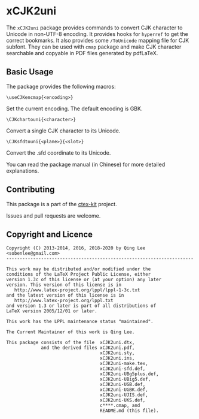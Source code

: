xCJK2uni
========

The `xCJK2uni` package provides commands to convert CJK character to Unicode in
non-UTF-8 encoding. It provides hooks for `hyperref` to get the correct bookmarks.
It also provides some `/ToUnicode` mapping file for CJK subfont. They can be used
with `cmap` package and make CJK character searchable and copyable in PDF files
generated by pdfLaTeX.

Basic Usage
-----------

The package provides the following macros:

    \useCJKencmap{<encoding>}

Set the current encoding. The default encoding is GBK.

    \CJKchartouni{<character>}

Convert a single CJK character to its Unicode.

    \CJKsfdtouni{<plane>}{<slot>}

Convert the .sfd coordinate to its Unicode.

You can read the package manual (in Chinese) for more detailed explanations.

Contributing
------------

This package is a part of the [ctex-kit](https://github.com/CTeX-org/ctex-kit) project.

Issues and pull requests are welcome.

Copyright and Licence
---------------------

    Copyright (C) 2013-2014, 2016, 2018-2020 by Qing Lee <sobenlee@gmail.com>
    ----------------------------------------------------------------------

    This work may be distributed and/or modified under the
    conditions of the LaTeX Project Public License, either
    version 1.3c of this license or (at your option) any later
    version. This version of this license is in
       http://www.latex-project.org/lppl/lppl-1-3c.txt
    and the latest version of this license is in
       http://www.latex-project.org/lppl.txt
    and version 1.3 or later is part of all distributions of
    LaTeX version 2005/12/01 or later.

    This work has the LPPL maintenance status "maintained".

    The Current Maintainer of this work is Qing Lee.

    This package consists of the file  xCJK2uni.dtx,
                 and the derived files xCJK2uni.pdf,
                                       xCJK2uni.sty,
                                       xCJK2uni.ins,
                                       xCJK2uni-make.tex,
                                       xCJK2uni-sfd.def,
                                       xCJK2uni-UBg5plus.def,
                                       xCJK2uni-UBig5.def,
                                       xCJK2uni-UGB.def,
                                       xCJK2uni-UGBK.def,
                                       xCJK2uni-UJIS.def,
                                       xCJK2uni-UKS.def,
                                       c****.cmap, and
                                       README.md (this file).
